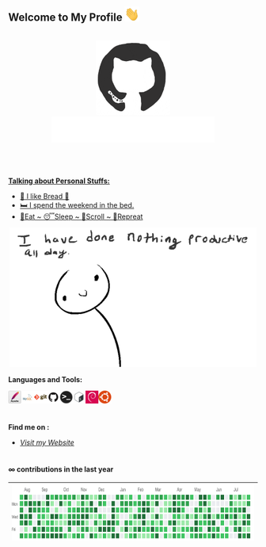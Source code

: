 ## Welcome to My Profile <a href="#"><img src="https://github.com/farrasrayhand/farrasrayhand/blob/master/asset/images/wave.gif" width="30px">
<br>

<div align="center">
<img src="https://github.com/farrasrayhand/farrasrayhand/blob/master/asset/images/github.gif" alt="Farras Rayhand" width="150" height="150" />
</div>

<div align="center">
<div style="cursor: default; pointer-event: none;"><img src="https://github.com/farrasrayhand/farrasrayhand/blob/master/asset/images/hi.gif" alt="Farras Rayhand" /></div>
</div>
<br><br><br>

**Talking about Personal Stuffs:**
- 🍞 I like Bread 🤤
- 🛏️ I spend the weekend in the bed.
- 🍔Eat ~ 😴Sleep ~ 📱Scroll ~ 🔁Repreat
<p align="center"><img src="https://github.com/farrasrayhand/farrasrayhand/blob/master/asset/images/noprod.gif" /></p></a>

**Languages and Tools:**
<p align="left">
<img align="left" alt="Apache" width="26px" src="https://github.com/farrasrayhand/farrasrayhand/blob/master/asset/images/apache.png" />
<img align="left" alt="MySQL" width="26px" src="https://github.com/farrasrayhand/farrasrayhand/blob/master/asset/images/mysql.png" />
<img align="left" alt="Git" width="26px" src="https://github.com/farrasrayhand/farrasrayhand/blob/master/asset/images/git.png" />
<img align="left" alt="GitHub" width="26px" src="https://github.com/farrasrayhand/farrasrayhand/blob/master/asset/images/github.png" />
<img align="left" alt="Terminal" width="26px" src="https://github.com/farrasrayhand/farrasrayhand/blob/master/asset/images/terminal.png" />
<img align="left" alt="Bash" width="26px" src="https://github.com/farrasrayhand/farrasrayhand/blob/master/asset/images/bash.png" />
<img align="left" alt="Debian" width="26px" src="https://github.com/farrasrayhand/farrasrayhand/blob/master/asset/images/debian.png" />
<img align="left" alt="Ubuntu" width="26px" src="https://github.com/farrasrayhand/farrasrayhand/blob/master/asset/images/ubuntu.png" />
</p>
<br>
</br>

<br>**Find me on :**
* [*Visit my Website*](https://farrasrayhand.github.io/)
<br><br>

#### ∞ contributions in the last year

| <img src="https://github.com/farrasrayhand/farrasrayhand/blob/master/asset/images/contrib.gif" alt="Contributions" width="722px" height="112px" /> |
| ------------------------------------------------------------------------------------------------------------------------------------------- |


